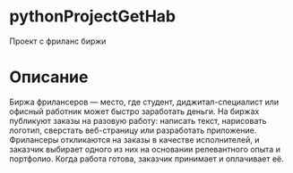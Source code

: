 # pythonProjectGetHab
 Проект с фриланс биржи
# Описание
Биржа фрилансеров — место, где студент, диджитал-специалист или офисный работник может быстро заработать деньги. На биржах публикуют заказы на разовую работу: написать текст, нарисовать логотип, сверстать веб-страницу или разработать приложение. Фрилансеры откликаются на заказы в качестве исполнителей, и заказчик выбирает одного из них на основании релевантного опыта и портфолио. Когда работа готова, заказчик принимает и оплачивает её.